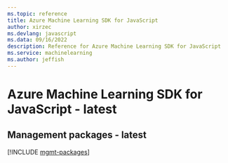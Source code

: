 ```yaml
---
ms.topic: reference
title: Azure Machine Learning SDK for JavaScript
author: xirzec
ms.devlang: javascript
ms.data: 09/16/2022
description: Reference for Azure Machine Learning SDK for JavaScript
ms.service: machinelearning
ms.author: jeffish
---
```

# Azure Machine Learning SDK for JavaScript - latest

## Management packages - latest
[!INCLUDE [mgmt-packages](machine-learning-mgmt-index.md)]